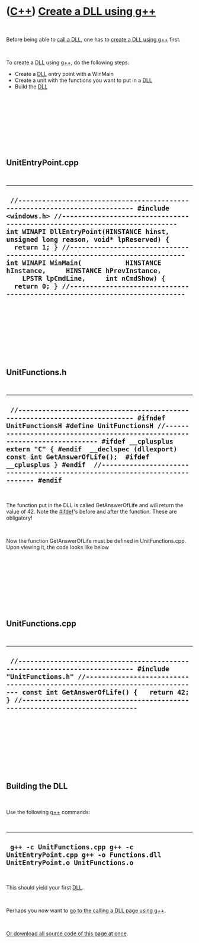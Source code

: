 



 

 

 

 

 

([C++](Cpp.htm)) [Create a DLL using g++](CppGppCreateDll.htm)
==============================================================

 

Before being able to [call a DLL](CppGppCallDll.htm), one has to [create
a DLL using g++](CppGppCreateDll.htm) first.

 

To create a [DLL](CppGppDll.htm) using [g++](CppGpp.htm), do the
following steps:

-   Create a [DLL](CppDll.htm) entry point with a WinMain
-   Create a unit with the functions you want to put in a
    [DLL](CppDll.htm)
-   Build the [DLL](CppDll.htm)

 

 

 

 

 

UnitEntryPoint.cpp
------------------

 

  --------------------------------------------------------------------------------------------------------------------------------------------------------------------------------------------------------------------------------------------------------------------------------------------------------------------------------------------------------------------------------------------------------------------------------------------------------------------------------------------------------------------------------------------------------------------------------------------
  ` //--------------------------------------------------------------------------- #include <windows.h> //--------------------------------------------------------------------------- int WINAPI DllEntryPoint(HINSTANCE hinst, unsigned long reason, void* lpReserved) {   return 1; } //--------------------------------------------------------------------------- int WINAPI WinMain(           HINSTANCE hInstance,     HINSTANCE hPrevInstance,     LPSTR lpCmdLine,     int nCmdShow) {     return 0; } //---------------------------------------------------------------------------`
  --------------------------------------------------------------------------------------------------------------------------------------------------------------------------------------------------------------------------------------------------------------------------------------------------------------------------------------------------------------------------------------------------------------------------------------------------------------------------------------------------------------------------------------------------------------------------------------------

 

 

 

 

 

UnitFunctions.h
---------------

 

  -----------------------------------------------------------------------------------------------------------------------------------------------------------------------------------------------------------------------------------------------------------------------------------------------------------------------------------------------------------------------------------------------------------------------------
  ` //--------------------------------------------------------------------------- #ifndef UnitFunctionsH #define UnitFunctionsH //--------------------------------------------------------------------------- #ifdef __cplusplus extern "C" { #endif  __declspec (dllexport) const int GetAnswerOfLife();  #ifdef __cplusplus } #endif  //--------------------------------------------------------------------------- #endif`
  -----------------------------------------------------------------------------------------------------------------------------------------------------------------------------------------------------------------------------------------------------------------------------------------------------------------------------------------------------------------------------------------------------------------------------

 

The function put in the DLL is called GetAnswerOfLife and will return
the value of 42. Note the [\#ifdef](CppIfdef.htm)'s before and after the
function. These are obligatory!

 

Now the function GetAnswerOfLife must be defined in UnitFunctions.cpp.
Upon viewing it, the code looks like below

 

 

 

 

 

UnitFunctions.cpp
-----------------

 

  ----------------------------------------------------------------------------------------------------------------------------------------------------------------------------------------------------------------------------------------------------------------------------------------------------------------------
  ` //--------------------------------------------------------------------------- #include "UnitFunctions.h" //--------------------------------------------------------------------------- const int GetAnswerOfLife() {   return 42; } //---------------------------------------------------------------------------`
  ----------------------------------------------------------------------------------------------------------------------------------------------------------------------------------------------------------------------------------------------------------------------------------------------------------------------

 

 

 

 

 

Building the DLL
----------------

 

Use the following [g++](CppGpp.htm) commands:

 

  -------------------------------------------------------------------------------------------------------------
  ` g++ -c UnitFunctions.cpp g++ -c UnitEntryPoint.cpp g++ -o Functions.dll UnitEntryPoint.o UnitFunctions.o`
  -------------------------------------------------------------------------------------------------------------

 

This should yield your first [DLL](CppDll.htm).

 

Perhaps you now want to [go to the calling a DLL page using
g++](CppGppCallDll.htm).

 

[Or download all source code of this page at once](CppGppCreateDll.zip).

 

 

 

 

 





 



